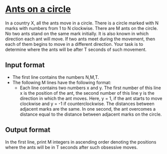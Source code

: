# [Ants on a circle][link]

In a country X, all the ants move in a circle. There is a circle marked with N marks with numbers from 1 to N clockwise. There are M ants on the circle. No two ants stand on the same mark initially. It is also known in which direction each ant will move. If two ants meet during the movement, then each of them begins to move in a different direction. Your task is to determine where the ants will be after T seconds of such movement.

## Input format

- The first line contains the numbers N,M,T.
- The following M lines have the following format:
  - Each line contains two numbers x and y. The first number of this line x is the position of the ant, the second number of this line y is the direction in which the ant moves. Here, y = 1, if the ant starts to move clockwise and y = -1 if counterclockwise. The distances between adjacent marks are the same. In one second, the ant overcomes a distance equal to the distance between adjacent marks on the circle.

## Output format

In the first line, print M integers in ascending order denoting the positions where the ants will be in T seconds after such obsessive moves.

[link]: https://www.hackerearth.com/practice/algorithms/sorting/bubble-sort/practice-problems/algorithm/ants-on-the-circle-928dbbba/
